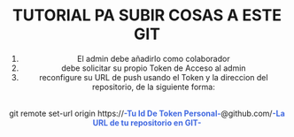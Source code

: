 

<center> 

  <H1> TUTORIAL PA SUBIR COSAS A ESTE GIT</H1>
  <ol>
    <li>El admin debe añadirlo como colaborador</li>
    <li>debe solicitar su propio Token de Acceso al admin</li>
    <li>reconfigure su URL de push usando el Token y la direccion del repositorio, de la siguiente forma:</li>
  </ol>
  <br>
  git remote set-url origin https://<b style="color: royalblue;">-Tu Id De Token Personal-</b>@github.com/<b style="color: royalblue;">-La URL de tu repositorio en GIT-</b>

</center>

